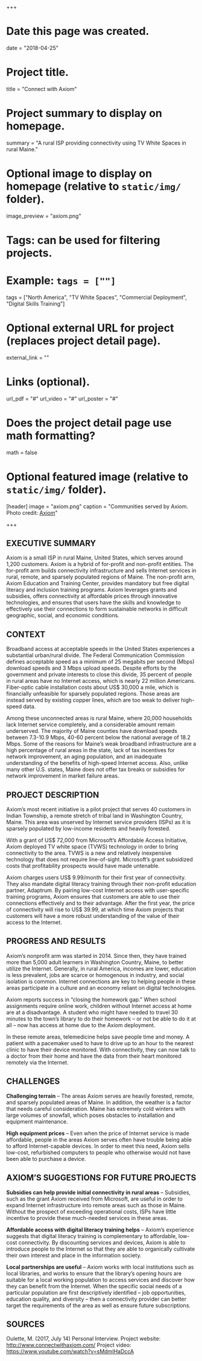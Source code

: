 +++
# Date this page was created.
date = "2018-04-25"

# Project title.
title = "Connect with Axiom"

# Project summary to display on homepage.
summary = "A rural ISP providing connectivity using TV White Spaces in rural Maine."

# Optional image to display on homepage (relative to `static/img/` folder).
image_preview = "axiom.png"

# Tags: can be used for filtering projects.
# Example: `tags = [""]`
tags = ["North America", "TV White Spaces", "Commercial Deployment", "Digital Skills Training"]

# Optional external URL for project (replaces project detail page).
external_link = ""

# Links (optional).

url_pdf = "#"
url_video = "#"
url_poster = "#"

# Does the project detail page use math formatting?
math = false



# Optional featured image (relative to `static/img/` folder).
[header]
image = "axiom.png"
caption = "Communities served by Axiom. Photo credit: [Axiom](www.connectwithaxiom.com)"

+++

## EXECUTIVE SUMMARY

Axiom is a small ISP in rural Maine, United States, which serves around 1,200 customers. Axiom is a hybrid of for-profit and non-profit entities. The for-profit arm builds connectivity infrastructure and sells Internet services in rural, remote, and sparsely populated regions of Maine. The non-profit arm, Axiom Education and Training Center, provides mandatory but free digital literacy and inclusion training programs. Axiom leverages grants and subsidies, offers connectivity at affordable prices through innovative technologies, and ensures that users have the skills and knowledge to effectively use their connections to form sustainable networks in difficult geographic, social, and economic conditions.

## CONTEXT

Broadband access at acceptable speeds in the United States experiences a substantial urban/rural divide. The Federal Communication Commission defines acceptable speed as a minimum of 25 megabits per second (Mbps) download speeds and 3 Mbps upload speeds. Despite efforts by the government and private interests to close this divide, 35 percent of people in rural areas have no Internet access, which is nearly 22 million Americans. Fiber-optic cable installation costs about US$ 30,000 a mile, which is financially unfeasible for sparsely populated regions. Those areas are instead served by existing copper lines, which are too weak to deliver high-speed data.

Among these unconnected areas is rural Maine, where 20,000 households lack Internet service completely, and a considerable amount remain underserved. The majority of Maine counties have download speeds between 7.3-10.9 Mbps, 40-60 percent below the national average of 18.2 Mbps. Some of the reasons for Maine’s weak broadband infrastructure are a high percentage of rural areas in the state, lack of tax incentives for network improvement, an aging population, and an inadequate understanding of the benefits of high-speed Internet access. Also, unlike many other U.S. states, Maine does not offer tax breaks or subsidies for network improvement in market failure areas.


## PROJECT DESCRIPTION
Axiom’s most recent initiative is a pilot project that serves 40 customers in Indian Township, a remote stretch of tribal land in Washington Country, Maine. This area was unserved by Internet service providers (ISPs) as it is sparsely populated by low-income residents and heavily forested.

With a grant of US$ 72,000 from Microsoft’s Affordable Access Initiative, Axiom deployed TV white space (TVWS) technology in order to bring connectivity to the area. TVWS is a new and relatively inexpensive technology that does not require line-of-sight. Microsoft’s grant subsidized costs that profitability prospects would have made untenable.

Axiom charges users US$ 9.99/month for their first year of connectivity. They also mandate digital literacy training through their non-profit education partner, Adaptrum. By pairing low-cost Internet access with user-specific training programs, Axiom ensures that customers are able to use their connections effectively and to their advantage. After the first year, the price of connectivity will rise to US$ 39.99, at which time Axiom projects that customers will have a more robust understanding of the value of their access to the Internet.

## PROGRESS AND RESULTS
Axiom’s nonprofit arm was started in 2014. Since then, they have trained more than 5,000 adult learners in Washington Country, Maine, to better utilize the Internet. Generally, in rural America, incomes are lower, education is less prevalent, jobs are scarce or homogenous in industry, and social isolation is common. Internet connections are key to helping people in these areas participate in a culture and an economy reliant on digital technologies.

Axiom reports success in “closing the homework gap.” When school assignments require online work, children without Internet access at home are at a disadvantage. A student who might have needed to travel 30 minutes to the town’s library to do their homework – or not be able to do it at all – now has access at home due to the Axiom deployment.

In these remote areas, telemedicine helps save people time and money. A patient with a pacemaker used to have to drive up to an hour to the nearest clinic to have their device monitored. With connectivity, they can now talk to a doctor from their home and have the data from their heart monitored remotely via the Internet.

## CHALLENGES
**Challenging terrain** – The areas Axiom serves are heavily forested, remote, and sparsely populated areas of Maine. In addition, the weather is a factor that needs careful consideration. Maine has extremely cold winters with large volumes of snowfall, which poses obstacles to installation and equipment maintenance.

**High equipment prices** – Even when the price of Internet service is made affordable, people in the areas Axiom serves often have trouble being able to afford Internet-capable devices. In order to meet this need, Axiom sells low-cost, refurbished computers to people who otherwise would not have been able to purchase a device.


## AXIOM’S SUGGESTIONS FOR FUTURE PROJECTS
**Subsidies can help provide initial connectivity in rural areas** – Subsidies, such as the grant Axiom received from Microsoft, are useful in order to expand Internet infrastructure into remote areas such as those in Maine. Without the prospect of exceeding operational costs, ISPs have little incentive to provide these much-needed services in these areas.

**Affordable access with digital literacy training helps** – Axiom’s experience suggests that digital literacy training is complementary to affordable, low-cost connectivity. By discounting services and devices, Axiom is able to introduce people to the Internet so that they are able to organically cultivate their own interest and place in the information society.

**Local partnerships are useful** – Axiom works with local institutions such as local libraries, and works to ensure that the library’s opening hours are suitable for a local working population to access services and discover how they can benefit from the Internet. When the specific social needs of a particular population are first descriptively identified – job opportunities, education quality, and diversity – then a connectivity provider can better target the requirements of the area as well as ensure future subscriptions.


## SOURCES
Oulette, M. (2017, July 14) Personal Interview.
Project website: http://www.connectwithaxiom.com/
Project video: https://www.youtube.com/watch?v=sMdmIHaDccA






